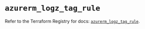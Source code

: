# `azurerm_logz_tag_rule`

Refer to the Terraform Registry for docs: [`azurerm_logz_tag_rule`](https://registry.terraform.io/providers/hashicorp/azurerm/3.95.0/docs/resources/logz_tag_rule).
